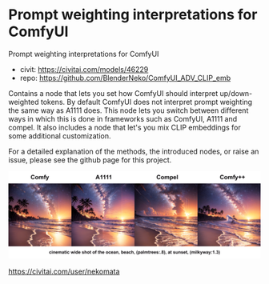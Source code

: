 Prompt weighting interpretations for ComfyUI
========================

Prompt weighting interpretations for ComfyUI
* civit: https://civitai.com/models/46229
* repo: https://github.com/BlenderNeko/ComfyUI_ADV_CLIP_emb

Contains a node that lets you set how ComfyUI should interpret up/down-weighted tokens. By default ComfyUI does not interpret prompt weighting the same way as A1111 does. This node lets you switch between different ways in which this is done in frameworks such as ComfyUI, A1111 and compel. It also includes a node that let's you mix CLIP embeddings for some additional customization.

For a detailed explanation of the methods, the introduced nodes, or raise an issue, please see the github page for this project.

![compare](media/compare.png)

https://civitai.com/user/nekomata
